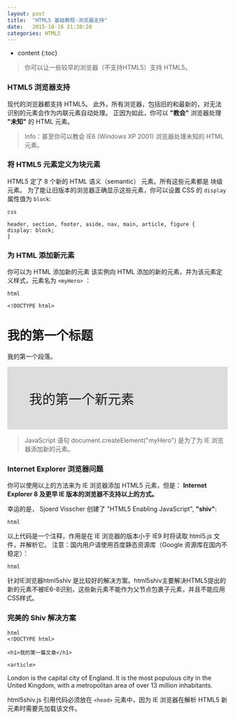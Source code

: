```yaml
---
layout: post
title:  "HTML5 基础教程-浏览器支持"
date:   2015-10-16 21:30:20
categories: HTML5
---
```


* content
{:toc}

> 你可以让一些较早的浏览器（不支持HTML5）支持 HTML5。

### HTML5 浏览器支持

现代的浏览器都支持 HTML5。
此外，所有浏览器，包括旧的和最新的，对无法识别的元素会作为内联元素自动处理。
正因为如此，你可以 **"教会"** 浏览器处理 **"未知"** 的 HTML 元素。

> Info：甚至你可以教会 IE6 (Windows XP 2001) 浏览器处理未知的 HTML 元素。

### 将 HTML5 元素定义为块元素

HTML5 定了 8 个新的 HTML 语义（semantic） 元素。所有这些元素都是 块级 元素。
为了能让旧版本的浏览器正确显示这些元素，你可以设置 CSS 的 `display` 属性值为 `block`:

    css

    header, section, footer, aside, nav, main, article, figure {
    display: block; 
    }
    

### 为 HTML 添加新元素

你可以为 HTML 添加新的元素
该实例向 HTML 添加的新的元素，并为该元素定义样式，元素名为 `<myHero>` ：

    html

    <!DOCTYPE html>
<html>

<head>
  <meta charset="UTF-8">
  <title>Styling the article element</title>
  <script>document.createElement("myHero")</script>
  <style>
      myHero {
        display:block;
        background-color:#ddd;
        padding: 50px;
        font-size: 30px;
      }  
  </style>
</head>

<body>

<h1>我的第一个标题</h1>

<p>我的第一个段落。</p>

<myHero>我的第一个新元素</myHero>

</body>
    </html>
    

> JavaScript 语句 document.createElement("myHero") 是为了为 IE 浏览器添加新的元素。

### Internet Explorer 浏览器问题

你可以使用以上的方法来为 IE 浏览器添加 HTML5 元素，但是：
**Internet Explorer 8 及更早 IE 版本的浏览器不支持以上的方式。**

幸运的是， Sjoerd Visscher 创建了 "HTML5 Enabling JavaScript", **"shiv"**:
    
    html

<!--[if lt IE 9]>
  <script src="http://html5shiv.googlecode.com/svn/trunk/html5.js"></script>
<![endif]-->
    

以上代码是一个注释，作用是在 IE 浏览器的版本小于 IE9 时将读取 html5.js 文件，并解析它。
注意：国内用户请使用百度静态资源库（Google 资源库在国内不稳定）：

    html

<!--[if lt IE 9]>
  <script src="http://apps.bdimg.com/libs/html5shiv/3.7/html5shiv.min.js"></script>
<![endif]-->
    

针对IE浏览器html5shiv 是比较好的解决方案。html5shiv主要解决HTML5提出的新的元素不被IE6-8识别，这些新元素不能作为父节点包裹子元素，并且不能应用CSS样式。

### 完美的 Shiv 解决方案

    html
    <!DOCTYPE html>
<html>

<head>
  <meta charset="UTF-8">
    <title>Styling HTML5</title>
  <!--[if lt IE 9]>
  <script src="http://apps.bdimg.com/libs/html5shiv/3.7/html5shiv.min.js"></script>
  <![endif]-->
</head>

<body>

    <h1>我的第一篇文章</h1>

    <article>
London is the capital city of England. It is the most populous city in the United Kingdom, with a metropolitan area of over 13 million inhabitants.
    </article>

</body>
    </html>
    


html5shiv.js 引用代码必须放在 `<head>` 元素中，因为 IE 浏览器在解析 HTML5 新元素时需要先加载该文件。

